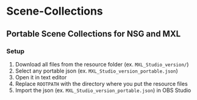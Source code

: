 # Scene-Collections
## Portable Scene Collections for NSG and MXL
### Setup
1. Download all files from the resource folder (ex. ``MXL_Studio_version/``)
1. Select any portable json (ex. ``MXL_Studio_version_portable.json``)
1. Open it in text editor
1. Replace ``ROOTPATH`` with the directory where you put the resource files
1. Import the json (ex. ``MXL_Studio_version_portable.json``) in OBS Studio
